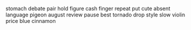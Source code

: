 stomach debate pair hold figure cash finger repeat put cute absent language pigeon august review pause best tornado drop style slow violin price blue cinnamon